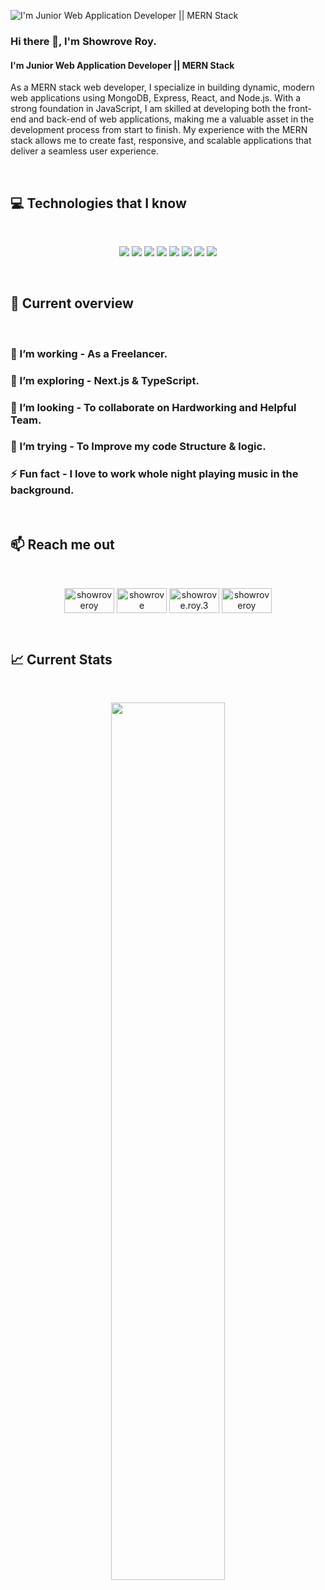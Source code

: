 ![I'm Junior Web Application Developer || MERN Stack](https://scontent.fjsr14-1.fna.fbcdn.net/v/t39.30808-6/323640069_605161998176271_1673502314575359131_n.png?_nc_cat=105&ccb=1-7&_nc_sid=e3f864&_nc_eui2=AeFfZoAetenaQK7bG5L9DtgYVLiRkEAOuQxUuJGQQA65DJIvQPD_iCvxxZtpLqVwioV4X699Be8X-9iXC2W-59XG&_nc_ohc=CBXWDkrtWfQAX92udg_&_nc_ht=scontent.fjsr14-1.fna&oh=00_AfCLUB4m3JyKEoee9vsH6Kyx5Yd758p0Vfi6IjlRT_Rkpw&oe=63BC89D0)
### Hi there 👋, I'm Showrove Roy.
#### I'm Junior Web Application Developer || MERN Stack


As a MERN stack web developer, I specialize in building dynamic, modern web applications using MongoDB, Express, React, and Node.js. With a strong foundation in JavaScript, I am skilled at developing both the front-end and back-end of web applications, making me a valuable asset in the development process from start to finish. My experience with the MERN stack allows me to create fast, responsive, and scalable applications that deliver a seamless user experience.

<br />

## :computer: Technologies that I know
<br>
<p align="center">
<img src="https://github.com/mir-hussain/mir-hussain/blob/main/images/icons/HTML.png"/>
<img src="https://github.com/mir-hussain/mir-hussain/blob/main/images/icons/css.png"/>
<img src="https://github.com/mir-hussain/mir-hussain/blob/main/images/icons/JavaScript.png"/>
<img src="https://github.com/mir-hussain/mir-hussain/blob/main/images/icons/react.png"/>
<img src="https://github.com/mir-hussain/mir-hussain/blob/main/images/icons/tailwind.png"/>
<img src="https://github.com/mir-hussain/mir-hussain/blob/main/images/icons/Bootsrap.png"/>
<img src="https://github.com/mir-hussain/mir-hussain/blob/main/images/icons/node.png"/>
<img src="https://github.com/mir-hussain/mir-hussain/blob/main/images/icons/express.png"/>
</p><br/>

## :eyes: Current overview
<br/>

### 🔭 I’m working - As a Freelancer. 
### 🌱 I’m exploring - Next.js & TypeScript. 
### 👯 I’m looking - To collaborate on Hardworking and Helpful Team. 
### 🤔 I’m trying - To Improve my code Structure & logic. 
### ⚡ Fun fact - I love to work whole night playing music in the background.

<br/>

## :mailbox: Reach me out

<br />

<p align="center">
<a href="https://twitter.com/showroveroy" target="blank"><img align="center" src="https://raw.githubusercontent.com/rahuldkjain/github-profile-readme-generator/master/src/images/icons/Social/twitter.svg" alt="showroveroy" height="40" width="80" /></a>
<a href="https://linkedin.com/in/showrove" target="blank"><img align="center" src="https://raw.githubusercontent.com/rahuldkjain/github-profile-readme-generator/master/src/images/icons/Social/linked-in-alt.svg" alt="showrove" height="40" width="80" /></a>
<a href="https://fb.com/showrove.roy.3" target="blank"><img align="center" src="https://raw.githubusercontent.com/rahuldkjain/github-profile-readme-generator/master/src/images/icons/Social/facebook.svg" alt="showrove.roy.3" height="40" width="80" /></a>
<a href="https://instagram.com/showroveroy" target="blank"><img align="center" src="https://raw.githubusercontent.com/rahuldkjain/github-profile-readme-generator/master/src/images/icons/Social/instagram.svg" alt="showroveroy" height="40" width="80" /></a>
</p>

</br>

 ## :chart_with_upwards_trend: Current Stats

<br />
<p align="center">
  <img width="60%" src="https://github-readme-streak-stats.herokuapp.com/?user=showrove-roy&background=0D1117&sideNums=FFFFFF&sideLabels=9A9A9A&currStreakNum=FB8C00&dates=6E6E6E" />
</p>

